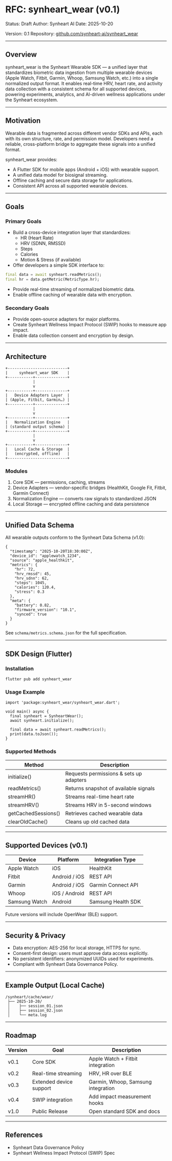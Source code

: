 # RFC: synheart_wear (v0.1)

Status: Draft
Author: Synheart AI
Date: 2025-10-20

Version: 0.1
Repository: [github.com/synheart-ai/synheart_wear](https://github.com/synheart-ai/synheart_wear)

---

## Overview
synheart_wear is the Synheart Wearable SDK — a unified layer that standardizes biometric data ingestion from multiple wearable devices (Apple Watch, Fitbit, Garmin, Whoop, Samsung Watch, etc.) into a single normalized output format. It enables real-time HRV, heart rate, and activity data collection with a consistent schema for all supported devices, powering experiments, analytics, and AI-driven wellness applications under the Synheart ecosystem.

---

## Motivation
Wearable data is fragmented across different vendor SDKs and APIs, each with its own structure, rate, and permission model. Developers need a reliable, cross-platform bridge to aggregate these signals into a unified format.

synheart_wear provides:
- A Flutter SDK for mobile apps (Android + iOS) with wearable support.
- A unified data model for biosignal streaming.
- Offline caching and secure data storage for applications.
- Consistent API across all supported wearable devices.

---

## Goals

### Primary Goals
- Build a cross-device integration layer that standardizes:
  - HR (Heart Rate)
  - HRV (SDNN, RMSSD)
  - Steps
  - Calories
  - Motion & Stress (if available)
- Offer developers a simple SDK interface to:

```dart
final data = await synheart.readMetrics();
final hr = data.getMetric(MetricType.hr);
```

- Provide real-time streaming of normalized biometric data.
- Enable offline caching of wearable data with encryption.

### Secondary Goals
- Provide open-source adapters for major platforms.
- Create Synheart Wellness Impact Protocol (SWIP) hooks to measure app impact.
- Enable data collection consent and encryption by design.

---

## Architecture

```
+--------------------------+
|     synheart_wear SDK    |
+-----------+--------------+
            |
            v
+-----------+--------------+
|   Device Adapters Layer  |
| (Apple, Fitbit, Garmin…) |
+-----------+--------------+
            |
            v
+-----------+--------------+
|   Normalization Engine   |
| (standard output schema) |
+-----------+--------------+
            |
            v
+-----------+--------------+
|   Local Cache & Storage  |
|   (encrypted, offline)   |
+--------------------------+
```

### Modules
1. Core SDK — permissions, caching, streams
2. Device Adapters — vendor-specific bridges (HealthKit, Google Fit, Fitbit, Garmin Connect)
3. Normalization Engine — converts raw signals to standardized JSON
4. Local Storage — encrypted offline caching and data persistence

---

## Unified Data Schema
All wearable outputs conform to the Synheart Data Schema (v1.0):

```
{
  "timestamp": "2025-10-20T18:30:00Z",
  "device_id": "applewatch_1234",
  "source": "apple_healthkit",
  "metrics": {
    "hr": 72,
    "hrv_rmssd": 45,
    "hrv_sdnn": 62,
    "steps": 1045,
    "calories": 120.4,
    "stress": 0.3
  },
  "meta": {
    "battery": 0.82,
    "firmware_version": "10.1",
    "synced": true
  }
}
```

See `schema/metrics.schema.json` for the full specification.

---

## SDK Design (Flutter)

### Installation
```
flutter pub add synheart_wear
```

### Usage Example
```
import 'package:synheart_wear/synheart_wear.dart';

void main() async {
  final synheart = SynheartWear();
  await synheart.initialize();

  final data = await synheart.readMetrics();
  print(data.toJson());
}
```

### Supported Methods

| Method         | Description                          |
| -------------  | ------------------------------------ |
| initialize()   | Requests permissions & sets up adapters|
| readMetrics()  | Returns snapshot of available signals |
| streamHR()     | Streams real-time heart rate          |
| streamHRV()    | Streams HRV in 5-second windows       |
| getCachedSessions() | Retrieves cached wearable data      |
| clearOldCache() | Cleans up old cached data            |

---

## Supported Devices (v0.1)

| Device        | Platform        | Integration Type       |
| ------------- | --------------- | ---------------------- |
| Apple Watch   | iOS             | HealthKit              |
| Fitbit        | Android / iOS   | REST API               |
| Garmin        | Android / iOS   | Garmin Connect API     |
| Whoop         | iOS / Android   | REST API               |
| Samsung Watch | Android         | Samsung Health SDK     |

Future versions will include OpenWear (BLE) support.

---

## Security & Privacy
- Data encryption: AES-256 for local storage, HTTPS for sync.
- Consent-first design: users must approve data access explicitly.
- No persistent identifiers: anonymized UUIDs used for experiments.
- Compliant with Synheart Data Governance Policy.

---

## Example Output (Local Cache)

```
/synheart/cache/wear/
 ├── 2025-10-20/
 │    ├── session_01.json
 │    ├── session_02.json
 │    └── meta.log
```

---

## Roadmap

| Version | Goal                 | Description                         |
|-------- |----------------------|-------------------------------------|
| v0.1    | Core SDK             | Apple Watch + Fitbit integration    |
| v0.2    | Real-time streaming  | HRV, HR over BLE                    |
| v0.3    | Extended device support | Garmin, Whoop, Samsung integration |
| v0.4    | SWIP integration     | Add impact measurement hooks        |
| v1.0    | Public Release       | Open standard SDK and docs          |

---

## References
- Synheart Data Governance Policy
- Synheart Wellness Impact Protocol (SWIP) Spec

